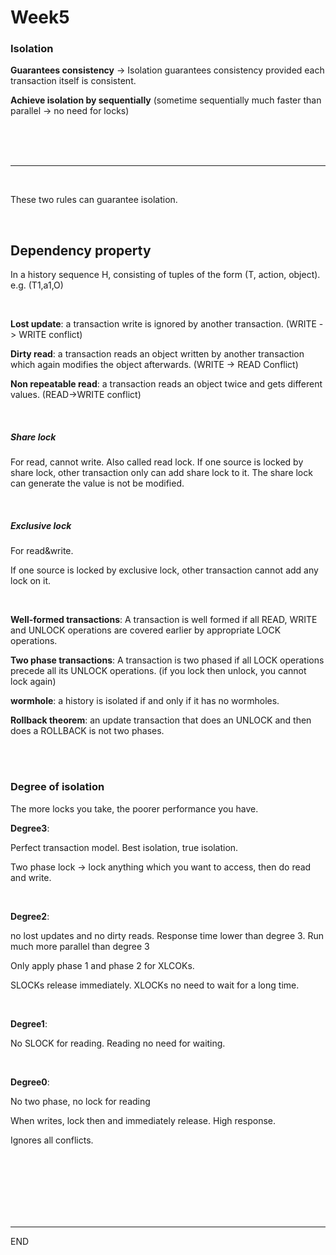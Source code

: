 # Week5

### Isolation

**Guarantees consistency** ->  Isolation guarantees consistency provided each transaction itself is consistent.

**Achieve isolation by sequentially** (sometime sequentially much faster than parallel -> no need for locks) 

<br />

<br />

<br />



---



<br />

These two rules can guarantee isolation.

<br />

## Dependency property

In a history sequence H, consisting of tuples of the form (T, action, object).  e.g. 	(T1,a1,O)

<br />

**Lost update**: a transaction write is ignored by another transaction. (WRITE
-> WRITE conflict)

**Dirty read**: a transaction reads an object written by another transaction which again modifies the object afterwards. (WRITE -> READ Conflict)

**Non repeatable read**: a transaction reads an object twice and gets different values. (READ->WRITE conflict)

<br />

##### Share lock

For read, cannot write. Also called read lock. If one source is locked by share lock, other transaction only can add share lock to it. The share lock can generate the value is not be modified.

<br />

##### Exclusive lock

For read&write. 

If one source is locked by exclusive lock, other transaction cannot add any lock on it. 

<br />

**Well-formed transactions**: A transaction is well formed if all READ, WRITE and UNLOCK operations are covered earlier by appropriate LOCK operations. 

**Two phase transactions**: A transaction is two phased if all LOCK operations precede all its UNLOCK operations. (if you lock then unlock, you cannot lock again)

**wormhole**: a history is isolated if and only if it has no wormholes.

**Rollback theorem**: an update transaction that does an UNLOCK and then does a ROLLBACK is not two phases.

<br />

<br />

### Degree of isolation

The more locks you take, the poorer performance you have. 

**Degree3**:

Perfect transaction model. Best isolation, true isolation. 

Two phase lock -> lock anything which you want to access, then do read and write.

<br />

**Degree2**:

no lost updates and no dirty reads. Response time lower than degree 3. Run much more parallel than degree 3

Only apply phase 1 and phase 2 for XLCOKs.

SLOCKs release immediately. XLOCKs no need to wait for a long time.

<br />

**Degree1**:

No SLOCK for reading. Reading no need for waiting.

<br />

**Degree0**:

No two phase, no lock for reading

When writes, lock then and immediately release. High response.

Ignores all conflicts.

<br />

<br />

<br />

<br />

<br />

<br />

---

END